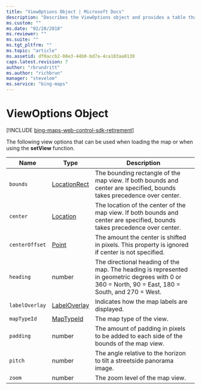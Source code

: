 ```yaml
---
title: "ViewOptions Object | Microsoft Docs"
description: "Describes the ViewOptions object and provides a table that outlines the type and description for various objects."
ms.custom: ""
ms.date: "02/28/2018"
ms.reviewer: ""
ms.suite: ""
ms.tgt_pltfrm: ""
ms.topic: "article"
ms.assetid: df0accb2-08e3-44b0-bd7a-4ca103aa0130
caps.latest.revision: 7
author: "rbrundritt"
ms.author: "richbrun"
manager: "stevelom"
ms.service: "bing-maps"
---
```


# ViewOptions Object

[!INCLUDE [bing-maps-web-control-sdk-retirement](../../includes/bing-maps-web-control-sdk-retirement.md)]

The following view options that can be used when loading the map or when using the **setView** function.

Name          | Type            | Description
------------- | --------------- | -----------------------------------
`bounds`        | [LocationRect](locationrect-class.md)    | The bounding rectangle of the map view. If both bounds and center are specified, bounds takes precedence over center.
`center`        | [Location](location-class.md)        | The location of the center of the map view. If both bounds and center are specified, bounds takes precedence over center.
`centerOffset` | [Point](point-class.md) | The amount the center is shifted in pixels. This property is ignored if center is not specified.
`heading`       | number          | The directional heading of the map. The heading is represented in geometric degrees with 0 or 360 = North, 90 = East, 180 = South, and 270 = West.
`labelOverlay`  | [LabelOverlay](labeloverlay-enumeration.md) | Indicates how the map labels are displayed.
`mapTypeId`     | [MapTypeId](maptypeid-enumeration.md)       | The map type of the view. 
`padding`       | number          | The amount of padding in pixels to be added to each side of the bounds of the map view.
`pitch`         | number          | The angle relative to the horizon to tilt a streetside panorama image.
`zoom`          | number          | The zoom level of the map view.
